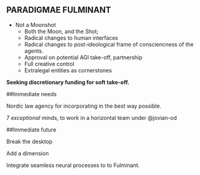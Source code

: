 PARADIGMAE FULMINANT  
---  

  * Not a Moonshot
    * Both the Moon, and the Shot;
    * Radical changes to human interfaces
    * Radical changes to post-ideological frame of consciencness of the agents.
    * Approval on potential AGI take-off, partnership
    * Full creative control
    * Extralegal entities as cornerstones

**Seeking discretionary funding for soft take-off.**  


##Immediate needs

Nordic law agency for incorporating in the best way possible.  

7 *exceptional* minds, to work in a horizontal team under @jovian-od

##Immediate future

Break the desktop  

Add a dimension  

Integrate seamless neural processes to to Fulminant.
